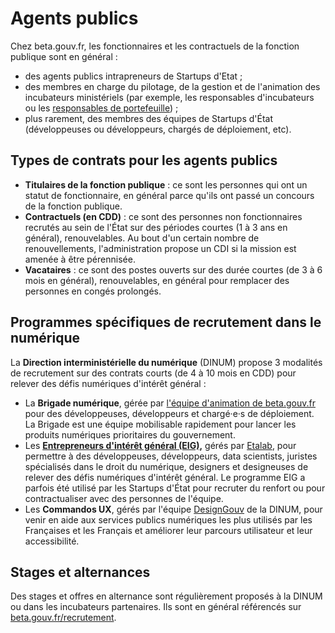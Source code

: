 # Agents publics

Chez beta.gouv.fr, les fonctionnaires et les contractuels de la fonction publique sont en général :

* des agents publics intrapreneurs de Startups d'Etat ;
* des membres en charge du pilotage, de la gestion et de l'animation des incubateurs ministériels (par exemple, les responsables d'incubateurs ou les [responsables de portefeuille](../../../gerer-sa-startup-detat-ou-de-territoires-au-quotidien/decouvrir-les-differents-metiers-dune-startup-detat/les-differents-metiers-dans-une-startup-detat/responsables-de-portefeuille.md)) ;
* plus rarement, des membres des équipes de Startups d'État (développeuses ou développeurs, chargés de déploiement, etc).

## Types de contrats pour les agents publics

* **Titulaires de la fonction publique** : ce sont les personnes qui ont un statut de fonctionnaire, en général parce qu'ils ont passé un concours de la fonction publique.
* **Contractuels (en CDD)** : ce sont des personnes non fonctionnaires recrutés au sein de l'État sur des périodes courtes (1 à 3 ans en général), renouvelables. Au bout d'un certain nombre de renouvellements, l'administration propose un CDI si la mission est amenée à être pérennisée.
* **Vacataires** : ce sont des postes ouverts sur des durée courtes (de 3 à 6 mois en général), renouvelables, en général pour remplacer des personnes en congés prolongés.

## Programmes spécifiques de recrutement dans le numérique

La **Direction interministérielle du numérique** (DINUM) propose 3 modalités de recrutement sur des contrats courts (de 4 à 10 mois en CDD) pour relever des défis numériques d'intérêt général :

* La **Brigade numérique**, gérée par [l'équipe d'animation de beta.gouv.fr ](../../../decouvrir-les-guides-des-autres-incubateurs/incubateur-de-la-dinum/lequipe-danimation-beta.gouv.fr.md)pour des développeuses, développeurs et chargé·e·s de déploiement. La Brigade est une équipe mobilisable rapidement pour lancer les produits numériques prioritaires du gouvernement.
* Les [**Entrepreneurs d'intérêt général (EIG),**](https://entrepreneur-interet-general.etalab.gouv.fr) gérés par [Etalab](https://etalab.gouv.fr), pour permettre à des développeuses, développeurs, data scientists, juristes spécialisés dans le droit du numérique, designers et designeuses de relever des défis numériques d'intérêt général. Le programme EIG a parfois été utilisé par les Startups d'État pour recruter du renfort ou pour contractualiser avec des personnes de l'équipe.
* Les **Commandos UX**, gérés par l'équipe [DesignGouv](https://design.numerique.gouv.fr) de la DINUM, pour venir en aide aux services publics numériques les plus utilisés par les Françaises et les Français et améliorer leur parcours utilisateur et leur accessibilité.

## Stages et alternances

Des stages et offres en alternance sont régulièrement proposés à la DINUM ou dans les incubateurs partenaires. Ils sont en général référencés sur [beta.gouv.fr/recrutement](https://beta.gouv.fr/recrutement).

